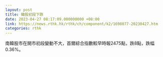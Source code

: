 ```yaml
---
layout: post
title: 韓股初段下跌
date: 2023-04-27 08:17:09.000000000 +08:00
link: https://news.rthk.hk/rthk/ch/component/k2/1698077-20230427.htm
categories: rthk
---
```


南韓股市在開市初段變動不大，首爾綜合指數較早時報2475點，跌8點，跌幅0.36%。
